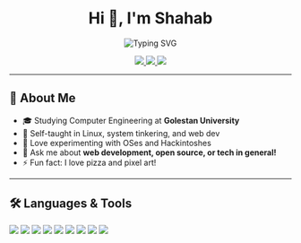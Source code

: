 <!-- Profile README for imshahab -->

<h1 align="center">Hi 👋, I'm Shahab</h1>

<p align="center">
  <img src="https://readme-typing-svg.demolab.com?font=Fira+Code&weight=500&size=28&pause=1000&color=1D9CF0&center=true&vCenter=true&width=435&lines=Web+Developer;Open+Source+Enthusiast;Always+Learning+New+Things" alt="Typing SVG" />
</p>

<p align="center">
  <a href="https://github.com/imshahab">
    <img src="https://img.shields.io/github/followers/imshahab?label=Follow&style=social" />
  </a>
  <a href="mailto:youremail@example.com">
    <img src="https://img.shields.io/badge/Email-D14836?style=flat&logo=gmail&logoColor=white" />
  </a>
  <a href="https://www.linkedin.com/in/yourlinkedin">
    <img src="https://img.shields.io/badge/LinkedIn-0A66C2?style=flat&logo=linkedin&logoColor=white" />
  </a>
</p>

---

## 🚀 About Me

- 🎓 Studying Computer Engineering at **Golestan University**
- 🧠 Self-taught in Linux, system tinkering, and web dev
- 🧪 Love experimenting with OSes and Hackintoshes
- 💬 Ask me about **web development, open source, or tech in general!**
- ⚡ Fun fact: I love pizza and pixel art!

---

## 🛠️ Languages & Tools

<p>
  <!-- Languages -->
  <img src="https://img.shields.io/badge/HTML5-E34F26?style=flat&logo=html5&logoColor=white" />
  <img src="https://img.shields.io/badge/CSS3-1572B6?style=flat&logo=css3&logoColor=white" />
  <img src="https://img.shields.io/badge/JavaScript-323330?style=flat&logo=javascript&logoColor=F7DF1E" />
  <img src="https://img.shields.io/badge/Python-3776AB?style=flat&logo=python&logoColor=white" />

  <!-- Frameworks / Libraries -->
  <img src="https://img.shields.io/badge/Vue.js-35495E?style=flat&logo=vue.js&logoColor=4FC08D" />
  <img src="https://img.shields.io/badge/Laravel-FF2D20?style=flat&logo=laravel&logoColor=white" />
  <img src="https://img.shields.io/badge/Tailwind_CSS-38B2AC?style=flat&logo=tailwind-css&logoColor=white" />

  <!-- Tools / Platforms -->
  <img src="https://img.shields.io/badge/Git-F05032?style=flat&logo=git&logoColor=white" />
  <img src="https://img.shields.io/badge/Linux-FCC624?style=flat&logo=linux&logoColor=black" />
</p>
